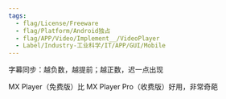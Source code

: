```yaml
---
tags:
  - flag/License/Freeware
  - flag/Platform/Android独占
  - flag/APP/Video/Implement__/VideoPlayer
  - Label/Industry-工业科学/IT/APP/GUI/Mobile
---
```


字幕同步：越负数，越提前；越正数，迟一点出现

MX Player（免费版）比 MX Player Pro（收费版）好用，非常奇葩
